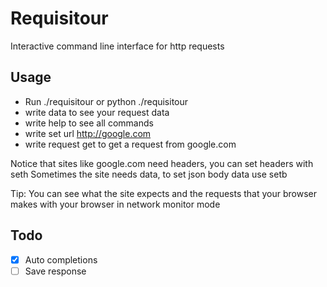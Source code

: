 # Requisitour

Interactive command line interface for http requests

## Usage
- Run ./requisitour or python ./requisitour
- write data to see your request data
- write help to see all commands
- write set url http://google.com
- write request get to get a request from google.com

Notice that sites like google.com need headers, you can set headers with seth
Sometimes the site needs data, to set json body data use setb

Tip: You can see what the site expects and the requests that your browser makes with your browser in network monitor mode

## Todo
- [X] Auto completions
- [ ] Save response  
